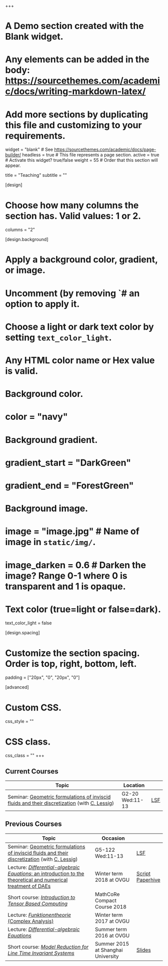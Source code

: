 +++
# A Demo section created with the Blank widget.
# Any elements can be added in the body: https://sourcethemes.com/academic/docs/writing-markdown-latex/
# Add more sections by duplicating this file and customizing to your requirements.

widget = "blank"  # See https://sourcethemes.com/academic/docs/page-builder/
headless = true  # This file represents a page section.
active = true  # Activate this widget? true/false
weight = 55  # Order that this section will appear.

title = "Teaching"
subtitle = ""

[design]
  # Choose how many columns the section has. Valid values: 1 or 2.
  columns = "2"

[design.background]
  # Apply a background color, gradient, or image.
  #   Uncomment (by removing `# an option to apply it.
  #   Choose a light or dark text color by setting `text_color_light`.
  #   Any HTML color name or Hex value is valid.

  # Background color.
  # color = "navy"
  
  # Background gradient.
  # gradient_start = "DarkGreen"
  # gradient_end = "ForestGreen"
  
  # Background image.
  # image = "image.jpg"  # Name of image in `static/img/`.
  # image_darken = 0.6  # Darken the image? Range 0-1 where 0 is transparent and 1 is opaque.

  # Text color (true=light or false=dark).
  text_color_light = false

[design.spacing]
  # Customize the section spacing. Order is top, right, bottom, left.
  padding = ["20px", "0", "20px", "0"]

[advanced]
 # Custom CSS. 
 css_style = ""
 
 # CSS class.
 css_class = ""
+++

## Current Courses

| Topic | Location | |
| ----- | ------ | --- |
| Seminar: [Geometric formulations of inviscid fluids and their discretization](http://janheiland.de/19-geometric-fluids-discretization/) (with [C. Lessig](http://graphics.cs.uni-magdeburg.de/)) | G2-20 <br> Wed:11-13 | [LSF](https://lsf.ovgu.de/qislsf/rds?state=verpublish&status=init&vmfile=no&moduleCall=webInfo&publishConfFile=webInfo&publishSubDir=veranstaltung&veranstaltung.veranstid=148544) |

## Previous Courses

| Topic | Occasion | |
| ----- | ------ | --- |
| Seminar: [Geometric formulations of inviscid fluids and their discretization](http://janheiland.de/19-geometric-fluids-discretization/) (with [C. Lessig](http://graphics.cs.uni-magdeburg.de/)) | G5-122 <br> Wed:11-13 | [LSF](https://lsf.ovgu.de/qislsf/rds?state=verpublish&status=init&vmfile=no&moduleCall=webInfo&publishConfFile=webInfo&publishSubDir=veranstaltung&veranstaltung.veranstid=141052) |
| Lecture: [*Differential-algebraic Equations*: an introduction to the theoretical and numerical treatment of DAEs](http://janheiland.de/18-dae-course-ovgu/) | Winter term 2018 at OVGU | [Script](http://janheiland.de/script-daes/) <br> [Paperhive](https://paperhive.org/channels/invitationLink?token=Rnz0EW4CHT70) |
| Short course: [*Introduction to Tensor Based Computing*](https://www.mathcore.ovgu.de/TEACHING/COMPACTCOURSES/2018num.php) | MathCoRe Compact Course 2018 | |
| Lecture: [*Funktionentheorie* (Complex Analysis)](http://janheiland.de/17-funktionentheorie-ovgu/) | Winter term 2017 at OVGU | |
| Lecture: [*Differential-algebraic Equations*](http://janheiland.de/16-dae-course-ovgu/) | Summer term 2016 at OVGU | |
| Short course: [*Model Reduction for Line Time Invariant Systems*](http://janheiland.de/mor-shortcourse-SH/) | Summer 2015 at Shanghai University | [Slides](https://github.com/highlando/mor-shortcourse-SH/raw/gh-pages/lecture_notes.pdf) |
